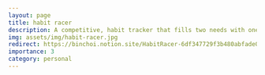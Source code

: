 ```yaml
---
layout: page
title: habit racer
description: A competitive, habit tracker that fills two needs with one deed.
img: assets/img/habit-racer.jpg
redirect: https://binchoi.notion.site/HabitRacer-6df347729f3b480abfade084a453853c
importance: 3
category: personal
---
```

